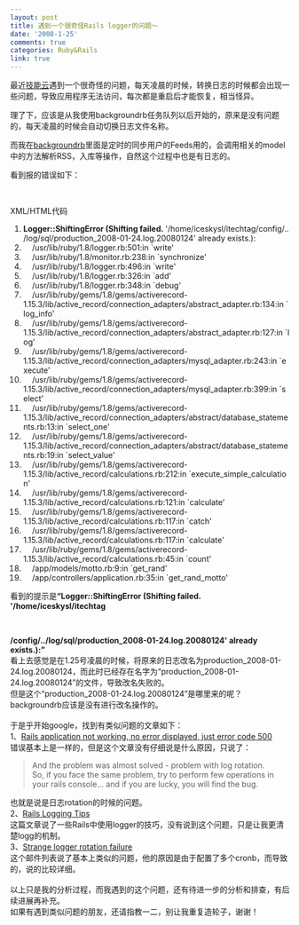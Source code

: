 ```yaml
---
layout: post
title: 遇到一个很奇怪Rails logger的问题～
date: '2008-1-25'
comments: true
categories: Ruby&Rails
link: true
---
```

<p>最近<a href="http://www.itechtag.com/">技能云</a>遇到一个很奇怪的问题，每天凌晨的时候，转换日志的时候都会出现一些问题，导致应用程序无法访问，每次都是重启后才能恢复，相当怪异。</p>
<p>理了下，应该是从我使用backgroundrb任务队列以后开始的，原来是没有问题的，每天凌晨的时候会自动切换日志文件名称。</p>
<p>而我在<a href="http://iceskysl.1sters.com/?action=show&amp;id=194">backgroundrb</a>里面是定时的同步用户的Feeds用的，会调用相关的model中的方法解析RSS，入库等操作，自然这个过程中也是有日志的。</p>
<p>看到报的错误如下：</p>
<p>&nbsp;</p>
<div class="codeText">
<div class="codeHead">XML/HTML代码</div>
<ol class="dp-xml" start="1">
    <li class="alt"><span><span><strong>Logger::ShiftingError&nbsp;(Shifting&nbsp;failed.&nbsp;</strong>'/home/iceskysl/itechtag/config/../log/sql/production_2008-01-24.log.20080124'&nbsp;already&nbsp;exists.):&nbsp;&nbsp;</span></span></li>
    <li class=""><span>&nbsp;&nbsp;&nbsp;&nbsp;/usr/lib/ruby/1.8/logger.rb:501:in&nbsp;`write'&nbsp;&nbsp;</span></li>
    <li class="alt"><span>&nbsp;&nbsp;&nbsp;&nbsp;/usr/lib/ruby/1.8/monitor.rb:238:in&nbsp;`synchronize'&nbsp;&nbsp;</span></li>
    <li class=""><span>&nbsp;&nbsp;&nbsp;&nbsp;/usr/lib/ruby/1.8/logger.rb:496:in&nbsp;`write'&nbsp;&nbsp;</span></li>
    <li class="alt"><span>&nbsp;&nbsp;&nbsp;&nbsp;/usr/lib/ruby/1.8/logger.rb:326:in&nbsp;`add'&nbsp;&nbsp;</span></li>
    <li class=""><span>&nbsp;&nbsp;&nbsp;&nbsp;/usr/lib/ruby/1.8/logger.rb:348:in&nbsp;`debug'&nbsp;&nbsp;</span></li>
    <li class="alt"><span>&nbsp;&nbsp;&nbsp;&nbsp;/usr/lib/ruby/gems/1.8/gems/activerecord-1.15.3/lib/active_record/connection_adapters/abstract_adapter.rb:134:in&nbsp;`log_info'&nbsp;&nbsp;</span></li>
    <li class=""><span>&nbsp;&nbsp;&nbsp;&nbsp;/usr/lib/ruby/gems/1.8/gems/activerecord-1.15.3/lib/active_record/connection_adapters/abstract_adapter.rb:127:in&nbsp;`log'&nbsp;&nbsp;</span></li>
    <li class="alt"><span>&nbsp;&nbsp;&nbsp;&nbsp;/usr/lib/ruby/gems/1.8/gems/activerecord-1.15.3/lib/active_record/connection_adapters/mysql_adapter.rb:243:in&nbsp;`execute'&nbsp;&nbsp;</span></li>
    <li class=""><span>&nbsp;&nbsp;&nbsp;&nbsp;/usr/lib/ruby/gems/1.8/gems/activerecord-1.15.3/lib/active_record/connection_adapters/mysql_adapter.rb:399:in&nbsp;`select'&nbsp;&nbsp;</span></li>
    <li class="alt"><span>&nbsp;&nbsp;&nbsp;&nbsp;/usr/lib/ruby/gems/1.8/gems/activerecord-1.15.3/lib/active_record/connection_adapters/abstract/database_statements.rb:13:in&nbsp;`select_one'&nbsp;&nbsp;</span></li>
    <li class=""><span>&nbsp;&nbsp;&nbsp;&nbsp;/usr/lib/ruby/gems/1.8/gems/activerecord-1.15.3/lib/active_record/connection_adapters/abstract/database_statements.rb:19:in&nbsp;`select_value'&nbsp;&nbsp;</span></li>
    <li class="alt"><span>&nbsp;&nbsp;&nbsp;&nbsp;/usr/lib/ruby/gems/1.8/gems/activerecord-1.15.3/lib/active_record/calculations.rb:212:in&nbsp;`execute_simple_calculation'&nbsp;&nbsp;</span></li>
    <li class=""><span>&nbsp;&nbsp;&nbsp;&nbsp;/usr/lib/ruby/gems/1.8/gems/activerecord-1.15.3/lib/active_record/calculations.rb:121:in&nbsp;`calculate'&nbsp;&nbsp;</span></li>
    <li class="alt"><span>&nbsp;&nbsp;&nbsp;&nbsp;/usr/lib/ruby/gems/1.8/gems/activerecord-1.15.3/lib/active_record/calculations.rb:117:in&nbsp;`catch'&nbsp;&nbsp;</span></li>
    <li class=""><span>&nbsp;&nbsp;&nbsp;&nbsp;/usr/lib/ruby/gems/1.8/gems/activerecord-1.15.3/lib/active_record/calculations.rb:117:in&nbsp;`calculate'&nbsp;&nbsp;</span></li>
    <li class="alt"><span>&nbsp;&nbsp;&nbsp;&nbsp;/usr/lib/ruby/gems/1.8/gems/activerecord-1.15.3/lib/active_record/calculations.rb:45:in&nbsp;`count'&nbsp;&nbsp;</span></li>
    <li class=""><span>&nbsp;&nbsp;&nbsp;&nbsp;/app/models/motto.rb:9:in&nbsp;`get_rand'&nbsp;&nbsp;</span></li>
    <li class="alt"><span>&nbsp;&nbsp;&nbsp;&nbsp;/app/controllers/application.rb:35:in&nbsp;`get_rand_motto'&nbsp;&nbsp;</span></li>
</ol>
</div>
<p>看到的提示是<strong>&ldquo;Logger::ShiftingError (Shifting failed. '/home/iceskysl/itechtag</strong></p>
<p>&nbsp;</p>
<div id="1es3" class="ArwC7c ckChnd"><wbr></wbr><strong>/config/../log/sql/production</strong><wbr></wbr><strong>_2008-01-24.log.20080124' already exists.):&rdquo;<br />
</strong>看上去感觉是在1.25号凌晨的时候，将原来的日志改名为production_2008-01-24.log.20080124，而此时已经存在名字为&ldquo;production_2008-01-24.log.20080124&rdquo;的文件，导致改名失败的。<br />
但是这个&ldquo;production_2008-01-24.log.20080124&rdquo;是哪里来的呢？backgroundrb应该是没有进行改名操作的。<br />
<br />
于是乎开始google，找到有类似问题的文章如下：<br />
1、<a href="http://blog.zmok.net/articles/2007/02/14/rails-application-does-not-working-no-error-displayed-just-error-code-500">Rails application not working, no error displayed, just error code 500</a><br />
错误基本上是一样的，但是这个文章没有仔细说是什么原因，只说了：<br />
<blockquote>  And the problem was almost solved - problem with log rotation.  <br />
So, if you face the same problem, try to perform few operations in your rails console... and if you are lucky, you will find the bug.<br />
</blockquote>也就是说是日志rotation的时候的问题。<br />
2、<a href="http://maintainable.com/articles/rails_logging_tips">Rails Logging Tips</a><br />
这篇文章说了一些Rails中使用logger的技巧，没有说到这个问题，只是让我更清楚logg的机制。<br />
3、<a href="http://blade.nagaokaut.ac.jp/cgi-bin/scat.rb/ruby/ruby-talk/147782">Strange logger rotation failure</a><br />
这个邮件列表说了基本上类似的问题，他的原因是由于配置了多个cronb，而导致的，说的比较详细。<br />
<br />
以上只是我的分析过程，而我遇到的这个问题，还有待进一步的分析和排查，有后续进展再补充。<br />
如果有遇到类似问题的朋友，还请指教一二，别让我重复造轮子，谢谢！</div>
